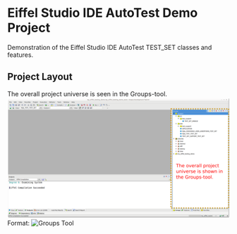 # Eiffel Studio IDE AutoTest Demo Project
Demonstration of the Eiffel Studio IDE AutoTest TEST_SET classes and features.

## Project Layout
The overall project universe is seen in the Groups-tool.
![GitHub Logo](/docs/testing_001_modified.png)
Format: ![Groups Tool](https://www.eiffel.org/doc/eiffelstudio/Groups_tool)
